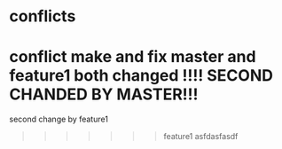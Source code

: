 # conflicts
conflict make and fix
master and feature1 both changed !!!!
SECOND CHANDED BY MASTER!!!
=======
second change by feature1
>>>>>>> feature1
asfdasfasdf
